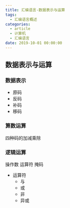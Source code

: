```yaml
---
title: 汇编语言-数据表示与运算
tags:
  - 汇编语言概述
categories:
  - article
  - 计算机
  - 汇编语言
date: 2019-10-01 00:00:00
---
```


## 数据表示与运算

### 数据表示

- 原码
- 反码
- 补码
- 移码

### 算数运算

四种码的加减乘除

### 逻辑运算

操作数 运算符 掩码

- 运算符
  - 与
  - 或
  - 非
  - 异或
